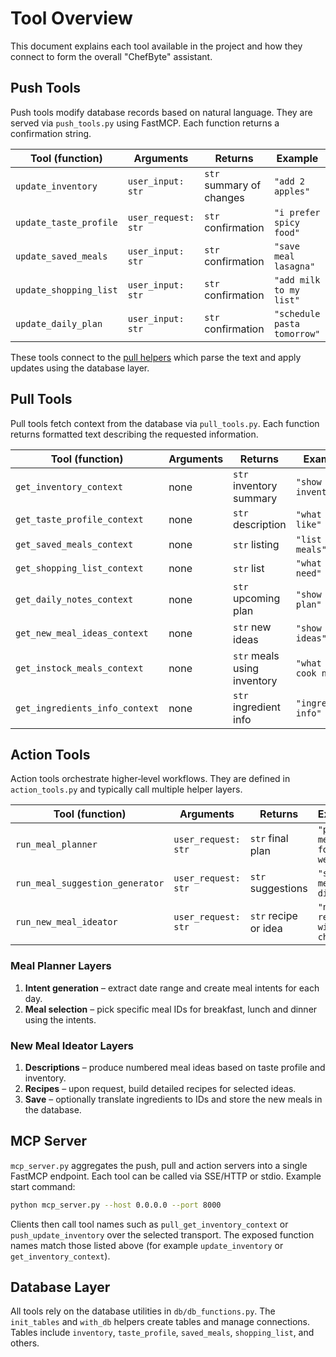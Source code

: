 # Tool Overview

This document explains each tool available in the project and how they connect to form the overall "ChefByte" assistant.

## Push Tools

Push tools modify database records based on natural language. They are served via
`push_tools.py` using FastMCP.  Each function returns a confirmation string.

| Tool (function) | Arguments | Returns | Example |
|-----------------|-----------|---------|---------|
| `update_inventory` | `user_input: str` | `str` summary of changes | `"add 2 apples"` |
| `update_taste_profile` | `user_request: str` | `str` confirmation | `"i prefer spicy food"` |
| `update_saved_meals` | `user_input: str` | `str` confirmation | `"save meal lasagna"` |
| `update_shopping_list` | `user_input: str` | `str` confirmation | `"add milk to my list"` |
| `update_daily_plan` | `user_input: str` | `str` confirmation | `"schedule pasta tomorrow"` |

These tools connect to the [pull helpers](../helpers/push_helpers/) which parse the text and apply updates using the database layer.

## Pull Tools

Pull tools fetch context from the database via `pull_tools.py`.  Each function
returns formatted text describing the requested information.

| Tool (function) | Arguments | Returns | Example |
|-----------------|-----------|---------|---------|
| `get_inventory_context` | none | `str` inventory summary | `"show inventory"` |
| `get_taste_profile_context` | none | `str` description | `"what do i like"` |
| `get_saved_meals_context` | none | `str` listing | `"list saved meals"` |
| `get_shopping_list_context` | none | `str` list | `"what do i need"` |
| `get_daily_notes_context` | none | `str` upcoming plan | `"show daily plan"` |
| `get_new_meal_ideas_context` | none | `str` new ideas | `"show new ideas"` |
| `get_instock_meals_context` | none | `str` meals using inventory | `"what can i cook now"` |
| `get_ingredients_info_context` | none | `str` ingredient info | `"ingredient info"` |

## Action Tools

Action tools orchestrate higher‑level workflows. They are defined in
`action_tools.py` and typically call multiple helper layers.

| Tool (function) | Arguments | Returns | Example |
|-----------------|-----------|---------|---------|
| `run_meal_planner` | `user_request: str` | `str` final plan | `"plan meals for next week"` |
| `run_meal_suggestion_generator` | `user_request: str` | `str` suggestions | `"suggest meal for dinner"` |
| `run_new_meal_ideator` | `user_request: str` | `str` recipe or idea | `"new recipe with chicken"` |

### Meal Planner Layers

1. **Intent generation** – extract date range and create meal intents for each day.
2. **Meal selection** – pick specific meal IDs for breakfast, lunch and dinner using the intents.

### New Meal Ideator Layers

1. **Descriptions** – produce numbered meal ideas based on taste profile and inventory.
2. **Recipes** – upon request, build detailed recipes for selected ideas.
3. **Save** – optionally translate ingredients to IDs and store the new meals in the database.

## MCP Server

`mcp_server.py` aggregates the push, pull and action servers into a single FastMCP endpoint. Each tool can be called via SSE/HTTP or stdio. Example start command:

```bash
python mcp_server.py --host 0.0.0.0 --port 8000
```

Clients then call tool names such as `pull_get_inventory_context` or `push_update_inventory` over the selected transport.
The exposed function names match those listed above (for example `update_inventory` or `get_inventory_context`).

## Database Layer

All tools rely on the database utilities in `db/db_functions.py`. The `init_tables` and `with_db` helpers create tables and manage connections. Tables include `inventory`, `taste_profile`, `saved_meals`, `shopping_list`, and others.

